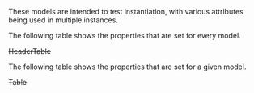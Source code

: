 These models are intended to test instantiation, with various attributes being used in multiple instances.  

The following table shows the properties that are set for every model.  

~~HeaderTable~~
 
The following table shows the properties that are set for a given model.  

~~Table~~ 
